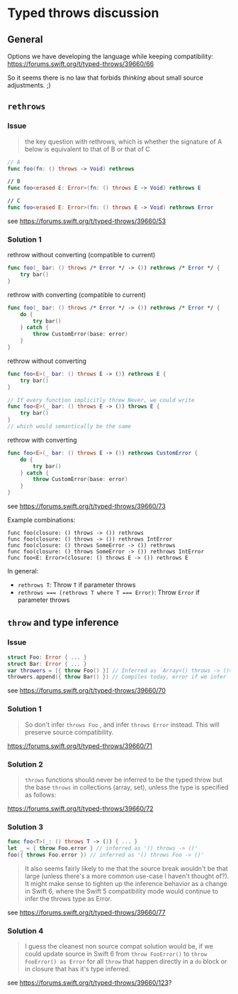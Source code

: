 # Typed throws discussion

## General

Options we have developing the language while keeping compatibility: https://forums.swift.org/t/typed-throws/39660/66

So it seems there is no law that forbids *thinking* about small source adjustments. ;)

## `rethrows`

### Issue

> the key question with rethrows, which is whether the signature of A below is equivalent to that of B or that of C

```swift
// A
func foo(fn: () throws -> Void) rethrows

// B
func foo<erased E: Error>(fn: () throws E -> Void) rethrows E

// C
func foo<erased E: Error>(fn: () throws E -> Void) rethrows Error
```

see https://forums.swift.org/t/typed-throws/39660/53

### Solution 1

rethrow without converting (compatible to current)

```swift
func foo(_ bar: () throws /* Error */ -> ()) rethrows /* Error */ {
    try bar()
}
```

rethrow with converting (compatible to current)

```swift
func foo(_ bar: () throws /* Error */ -> ()) rethrows /* Error */ {
    do {
        try bar()
    } catch {
        throw CustomError(base: error)
    }
}
```

rethrow without converting

```swift
func foo<E>(_ bar: () throws E -> ()) rethrows E {
    try bar()
}

// If every function implicitly threw Never, we could write
func foo<E>(_ bar: () throws E -> ()) throws E {
    try bar()
}
// which would semantically be the same
```

rethrow with converting

```swift
func foo<E>(_ bar: () throws E -> ()) rethrows CustomError {
    do {
        try bar()
    } catch {
        throw CustomError(base: error)
    }
}
```

see https://forums.swift.org/t/typed-throws/39660/73

Example combinations:

```
func foo(closure: () throws -> ()) rethrows
func foo(closure: () throws -> ()) rethrows IntError
func foo(closure: () throws SomeError -> ()) rethrows
func foo(closure: () throws SomeError -> ()) rethrows IntError
func foo<E: Error>(closure: () throws E -> ()) rethrows E
```

In general:

- `rethrows T`: Throw `T` if parameter throws
- `rethrows === (rethrows T where T === Error)`: Throw `Error` if parameter throws

## `throw` and type inference

### Issue

```swift
struct Foo: Error { ... }
struct Bar: Error { ... }
var throwers = [{ throw Foo() }] // Inferred as `Array<() throws -> ()>`, or `Array<() throws Foo -> ()>`?
throwers.append({ throw Bar() }) // Compiles today, error if we infer `throws Foo`
```

see https://forums.swift.org/t/typed-throws/39660/70

### Solution 1

> So don't infer `throws Foo` , and infer `throws Error` instead. This will preserve source compatibility.

https://forums.swift.org/t/typed-throws/39660/71

### Solution 2

> `throws` functions should never be inferred to be the typed throw but the base `throws` in collections (array, set), unless the type is specified as follows:

https://forums.swift.org/t/typed-throws/39660/72

### Solution 3

```swift
func foo<T>(_: () throws T -> ()) { ... }
let _ = { throw Foo.error } // inferred as '() throws -> ()'
foo({ throws Foo.error }) // inferred as '() throws Foo -> ()'
```

> It also seems fairly likely to me that the source break wouldn't be that large (unless there's a more common use-case I haven't thought of?). It might make sense to tighten up the inference behavior as a change in Swift 6, where the Swift 5 compatibility mode would continue to infer the throws type as Error.

see https://forums.swift.org/t/typed-throws/39660/77

### Solution 4

> I guess the cleanest non source compat solution would be, if we could update source in Swift 6 from `throw FooError()` to `throw FooError() as Error` for all `throw` that happen directly in a `do` block or in closure that has it's type inferred.

see https://forums.swift.org/t/typed-throws/39660/123?